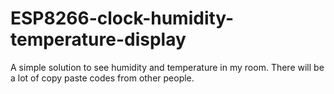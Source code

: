 # ESP8266-clock-humidity-temperature-display
A simple solution to see humidity and temperature in my room. There will be a lot of copy paste codes from other people.
